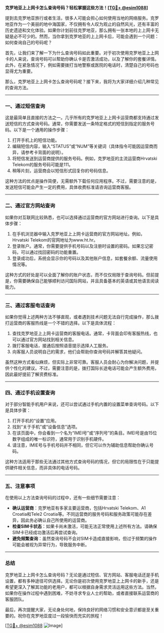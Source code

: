 **克罗地亚上上网卡怎么查询号码？轻松掌握这些方法！[[TG💪+ @esim1088](https://t.me/s/esim1088)]**

提到去克罗地亚旅行或者生活，很多人可能会担心如何使用当地的网络服务。克罗地亚作为一个美丽的地中海国家，不仅拥有令人叹为观止的自然风光，还有丰富的历史遗迹和文化体验。如果你计划前往克罗地亚，那么拥有一张本地的上上网卡无疑是必不可少的。然而，当你拿到克罗地亚的上上网卡后，可能会遇到一个问题：如何查询自己的号码呢？

首先，让我们来了解一下为什么查询号码如此重要。对于初次使用克罗地亚上上网卡的人来说，查询号码可以帮助你确认卡是否激活成功，以及了解你的套餐详情。此外，在紧急情况下，例如需要拨打当地警察或医院的电话时，清楚自己的号码也显得尤为重要。

那么，克罗地亚上上网卡怎么查询号码呢？接下来，我将为大家详细介绍几种常见的查询方法。

---

### **一、通过短信查询**
这是最简单且直接的方法之一。几乎所有的克罗地亚上上网卡运营商都支持通过发送短信的方式查询号码。通常，你需要发送一条特定格式的短信到指定的服务号码。以下是一个通用的操作步骤：

1. 打开手机上的短信功能。
2. 编辑短信内容，输入“STATUS”或“NUM”等关键词（具体指令可能因运营商而异，请参考卡背面的说明）。
3. 将短信发送到运营商提供的服务号码。例如，克罗地亚的主流运营商Hrvatski Telekom的服务号码可能是111。
4. 稍等片刻，运营商会以短信形式回复你的号码信息。

这种方法的优点是操作简便，无需额外下载任何应用程序。不过，需要注意的是，发送短信可能会产生一定的费用，具体收费标准请咨询运营商客服。

---

### **二、通过官方网站查询**
如果你对互联网比较熟悉，也可以选择通过运营商的官方网站进行查询。以下是具体步骤：

1. 在手机浏览器中输入克罗地亚上上网卡运营商的官方网站地址。例如，Hrvatski Telekom的官网地址为www.ht.hr。
2. 登录账户。通常，你需要提供手机号码以及注册时设置的密码。如果忘记密码，可以通过找回密码的功能重置。
3. 登录成功后，系统会显示你的号码以及其他账户信息，如套餐余额、流量使用情况等。

这种方式的好处是可以全面了解你的账户状态，而不仅仅局限于查询号码。但前提是，你需要确保自己能够顺利访问国际网站，并且具备基本的英语或其他语言阅读能力。

---

### **三、通过客服电话查询**
如果你觉得上述两种方法不够直观，或者遇到技术问题无法自行完成操作，那么拨打运营商的客服热线是一个不错的选择。以下是具体流程：

1. 查找克罗地亚上上网卡运营商的客服电话。通常，卡背面会印有客服热线，也可以通过官方网站找到相关信息。
2. 拨打客服电话，接通后按照语音提示选择人工服务。
3. 向客服人员说明自己的需求，他们会帮助你查询号码并解答其他疑问。

虽然这种方式看似麻烦，但实际上非常可靠。客服人员会耐心为你解决问题，并提供个性化的建议。不过，需要注意的是，拨打国际长途电话可能会产生额外费用，因此最好提前了解资费标准。

---

### **四、通过手机设置查询**
对于部分智能手机用户来说，还可以尝试通过手机内置的设置菜单查询号码。以下是具体步骤：

1. 打开手机的“设置”应用。
2. 找到“关于手机”或“设备信息”选项。
3. 在该页面中，你会看到一个名为“IMEI号”或“序列号”的条目。IMEI号是由15位数字组成的唯一标识符，通常用于识别手机硬件。
4. 请注意，IMIE号与手机号码并不相同，但它可以作为辅助信息帮助你确认号码。

这种方法适用于那些无法通过其他方式查询号码的情况，但它的局限性在于只能提供硬件相关信息，而非具体的电话号码。

---

### **五、注意事项**
在使用以上方法查询号码的过程中，还有一些细节需要注意：

- **确认运营商**：克罗地亚有多家主要运营商，包括Hrvatski Telekom、A1 Croatia和Tele2 Croatia等。不同运营商的服务号码和服务政策可能存在差异，因此务必确认自己所使用的运营商。
- **检查SIM卡状态**：如果卡尚未激活，可能无法正常使用上述所有方法。请确保SIM卡已经成功激活后再尝试查询。
- **避免频繁查询**：虽然查询号码不会对SIM卡造成直接影响，但过于频繁的操作可能会被视为异常行为，导致服务中断。

---

### **总结**
克罗地亚上上网卡怎么查询号码？无论是通过短信、官方网站、客服电话还是手机设置，都有多种途径可供选择。无论你是初次使用克罗地亚上上网卡的新手，还是希望更深入了解其功能的老用户，都可以根据自身需求灵活运用这些方法。当然，如果你在操作过程中遇到困难，不妨寻求专业人士的帮助，或者直接联系运营商的客服团队。

最后，再次提醒大家，无论身处何地，保持良好的网络习惯和安全意识都是至关重要的。祝你在克罗地亚度过一段愉快而充实的旅程！

[[TG💪+ @esim1088](https://t.me/s/esim1088) ![Image](https://i.postimg.cc/4NQfJmqS/Snipaste-2025-05-13-00-14-12.png)]